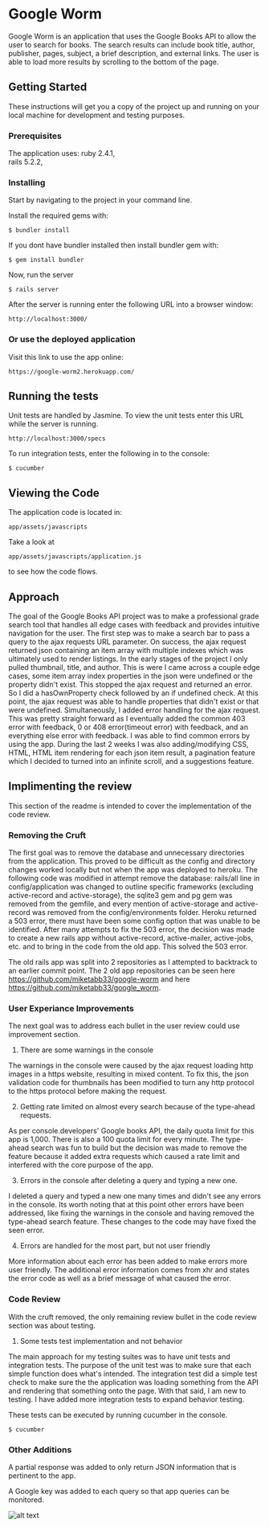 # Google Worm

Google Worm is an application that uses the Google Books API to allow the user to search for books. The search results can include book title, author, publisher, pages, subject, a brief description, and external links. The user is able to load more results by scrolling to the bottom of the page. 

## Getting Started

These instructions will get you a copy of the project up and running on your local machine for development and testing purposes.

### Prerequisites
The application uses:
ruby 2.4.1,  
rails 5.2.2,  

### Installing
Start by navigating to the project in your command line.

Install the required gems with:
```
$ bundler install
```
If you dont have bundler installed then install bundler gem with:

```
$ gem install bundler
```

Now, run the server
```
$ rails server
```
After the server is running enter the following URL into a browser window:
```
http://localhost:3000/
```

### Or use the deployed application
Visit this link to use the app online:

```
https://google-worm2.herokuapp.com/
```

## Running the tests

Unit tests are handled by Jasmine. To view the unit tests enter this URL while the server is running.
```
http://localhost:3000/specs
```

To run integration tests, enter the following in to the console:

```
$ cucumber
```
## Viewing the Code
The application code is located in:
```
app/assets/javascripts
```
Take a look at
```
app/assets/javascripts/application.js
```
to see how the code flows.

## Approach

The goal of the Google Books API project was to make a professional grade search tool that handles all edge cases with feedback and provides intuitive navigation for the user. The first step was to make a search bar to pass a query to the ajax requests URL parameter. On success, the ajax request returned json containing an item array with multiple indexes which was ultimately used to render listings. In the early stages of the project I only pulled thumbnail, title, and author. This is were I came across a couple edge cases, some item array index properties in the json were undefined or the property didn't exist. This stopped the ajax request and returned an error. So I did a hasOwnProperty check followed by an if undefined check. At this point, the ajax request was able to handle properties that didn't exist or that were undefined. Simultaneously, I added error handling for the ajax request. This was pretty straight forward as I eventually added the common 403 error with feedback, 0 or 408 error(timeout error) with feedback, and an everything else error with feedback. I was able to find common errors by using the app. During the last 2 weeks I was also adding/modifying CSS, HTML, HTML item rendering for each json item result, a pagination feature which I decided to turned into an infinite scroll, and a suggestions feature.    

## Implimenting the review

This section of the readme is intended to cover the implementation of the code review.

### Removing the Cruft

The first goal was to remove the database and unnecessary directories from the application. This proved to be difficult as the config and directory changes worked locally but not when the app was deployed to heroku. The following code was modified in attempt remove the database: rails/all line in config/application was changed to outline specific frameworks (excluding active-record and active-storage), the sqlite3 gem and pg gem was removed from the gemfile, and every mention of active-storage and active-record was removed from the config/environments folder. Heroku returned a 503 error, there must have been some config option that was unable to be identified. After many attempts to fix the 503 error, the decision was made to create a new rails app without active-record, active-mailer, active-jobs, etc. and to bring in the code from the old app. This solved the 503 error. 

The old rails app was split into 2 repositories as I attempted to backtrack to an earlier commit point. The 2 old app repositories can be seen here https://github.com/miketabb33/google-worm and here https://github.com/miketabb33/google_worm.

### User Experiance Improvements

The next goal was to address each bullet in the user review could use improvement section.

1. There are some warnings in the console

The warnings in the console were caused by the ajax request loading http images in a https website, resulting in mixed content. To fix this, the json validation code for thumbnails has been modified to turn any http protocol to the https protocol before making the request.

2. Getting rate limited on almost every search because of the type-ahead requests.

As per console.developers' Google books API, the daily quota limit for this app is 1,000. There is also a 100 quota limit for every minute. The type-ahead search was fun to build but the decision was made to remove the feature because it added extra requests which caused a rate limit and interfered with the core purpose of the app.   

3. Errors in the console after deleting a query and typing a new one. 

I deleted a query and typed a new one many times and didn't see any errors in the console. Its worth noting that at this point other errors have been addressed, like fixing the warnings in the console and having removed the type-ahead search feature. These changes to the code may have fixed the seen error.

4. Errors are handled for the most part, but not user friendly

More information about each error has been added to make errors more user friendly. The additional error information comes from xhr and states the error code as well as a brief message of what caused the error.


### Code Review

With the cruft removed, the only remaining review bullet in the code review section was about testing.

1. Some tests test implementation and not behavior

The main approach for my testing suites was to have unit tests and integration tests. The purpose of the unit test was to make sure that each simple function does what's intended. The integration test did a simple test check to make sure the the application was loading something from the API and rendering that something onto the page. With that said, I am new to testing. I have added more integration tests to expand behavior testing.

These tests can be executed by running cucumber in the console.

```
$ cucumber
```

### Other Additions

A partial response was added to only return JSON information that is pertinent to the app.

A Google key was added to each query so that app queries can be monitored.

![alt text](https://i.ibb.co/413y0rG/Screen-Shot-2019-01-28-at-9-23-19-PM.png)

